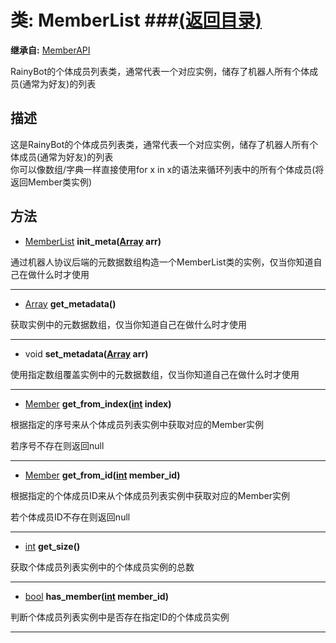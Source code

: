 # 类: MemberList ###[(返回目录)](README.md)  
  
**继承自:** [MemberAPI](MemberAPI.md)  
  
RainyBot的个体成员列表类，通常代表一个对应实例，储存了机器人所有个体成员(通常为好友)的列表  
  
## 描述  
  
这是RainyBot的个体成员列表类，通常代表一个对应实例，储存了机器人所有个体成员(通常为好友)的列表   
你可以像数组/字典一样直接使用for x in x的语法来循环列表中的所有个体成员(将返回Member类实例)  
  
## 方法 
  
- [MemberList](MemberList.md) **init_meta([Array](https://docs.godotengine.org/en/latest/classes/class_array.html) arr)**  
  
通过机器人协议后端的元数据数组构造一个MemberList类的实例，仅当你知道自己在做什么时才使用  
  
---  
  
- [Array](https://docs.godotengine.org/en/latest/classes/class_array.html) **get_metadata()**  
  
获取实例中的元数据数组，仅当你知道自己在做什么时才使用  
  
---  
  
- void **set_metadata([Array](https://docs.godotengine.org/en/latest/classes/class_array.html) arr)**  
  
使用指定数组覆盖实例中的元数据数组，仅当你知道自己在做什么时才使用  
  
---  
  
- [Member](Member.md) **get_from_index([int](https://docs.godotengine.org/en/latest/classes/class_int.html) index)**  
  
根据指定的序号来从个体成员列表实例中获取对应的Member实例   
  
若序号不存在则返回null  
  
---  
  
- [Member](Member.md) **get_from_id([int](https://docs.godotengine.org/en/latest/classes/class_int.html) member_id)**  
  
根据指定的个体成员ID来从个体成员列表实例中获取对应的Member实例   
  
若个体成员ID不存在则返回null  
  
---  
  
- [int](https://docs.godotengine.org/en/latest/classes/class_int.html) **get_size()**  
  
获取个体成员列表实例中的个体成员实例的总数  
  
---  
  
- [bool](https://docs.godotengine.org/en/latest/classes/class_bool.html) **has_member([int](https://docs.godotengine.org/en/latest/classes/class_int.html) member_id)**  
  
判断个体成员列表实例中是否存在指定ID的个体成员实例  
  
---  
  

